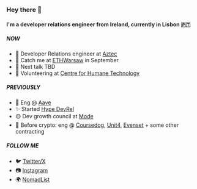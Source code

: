 ### Hey there 👋

#### I'm a developer relations engineer from Ireland, currently in Lisbon 🇵🇹

##### NOW

- 💙 Developer Relations engineer at [Aztec](https://aztec.network/)
- 👋 Catch  me at [ETHWarsaw](https://www.ethwarsaw.dev/) in September 
- 🎤 Next talk TBD
- 🧠 Volunteering at [Centre for Humane Technology](https://www.humanetech.com/)

##### PREVIOUSLY

- 👻 Eng @ [Aave](https://aave.com/)
- ✨ Started [Hype DevRel](https://hy.pe/devrel)
- 🟡 Dev growth council at [Mode](https://mode.network)
- 🧭 Before crypto: eng @ [Coursedog](https://www.coursedog.com/), [Unit4](https://www.unit4.com/), [Evenset](https://evenset.com/) + some other contracting

##### FOLLOW ME
- 🐦 [Twitter/X](https://www.twitter.com/catmcgeecode/)
- 📷 [Instagram](https://www.instagram.com/catmcgeecode/)
- 🌍 [NomadList](https://nomadlist.com/@catmcgee)
